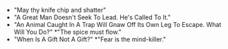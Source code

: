 * "May thy knife chip and shatter"
* "A Great Man Doesn't Seek To Lead. He's Called To It."
* "An Animal Caught In A Trap Will Gnaw Off Its Own Leg To Escape. What Will You Do?"
*"The spice must flow."
* "When Is A Gift Not A Gift?"
*"Fear is the mind-killer."
